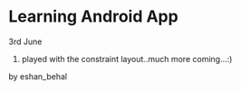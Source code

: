 # Learning Android App

3rd June 
1. played with the constraint layout..much more coming...:)

by eshan_behal
